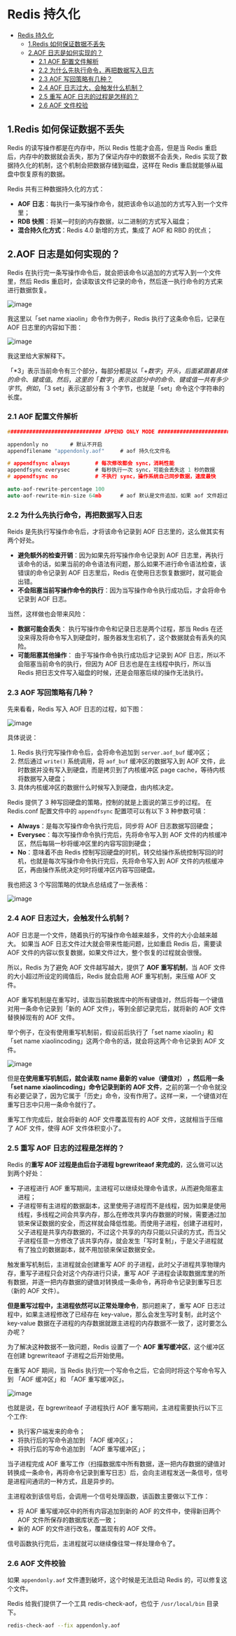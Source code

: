 # Redis 持久化

- [Redis 持久化](#redis-持久化)
  - [1.Redis 如何保证数据不丢失](#1redis-如何保证数据不丢失)
  - [2.AOF 日志是如何实现的？](#2aof-日志是如何实现的)
    - [2.1 AOF 配置文件解析](#21-aof-配置文件解析)
    - [2.2 为什么先执行命令，再把数据写入日志](#22-为什么先执行命令再把数据写入日志)
    - [2.3 AOF 写回策略有几种？](#23-aof-写回策略有几种)
    - [2.4 AOF 日志过大，会触发什么机制？](#24-aof-日志过大会触发什么机制)
    - [2.5 重写 AOF 日志的过程是怎样的？](#25-重写-aof-日志的过程是怎样的)
    - [2.6 AOF 文件校验](#26-aof-文件校验)

## 1.Redis 如何保证数据不丢失

Redis 的读写操作都是在内存中，所以 Redis 性能才会高，但是当 Redis 重启后，内存中的数据就会丢失，那为了保证内存中的数据不会丢失，Redis 实现了数据持久化的机制，这个机制会把数据存储到磁盘，这样在 Redis 重启就能够从磁盘中恢复原有的数据。

Redis 共有三种数据持久化的方式：

+ **AOF 日志**：每执行一条写操作命令，就把该命令以追加的方式写入到一个文件里；
+ **RDB 快照**：将某一时刻的内存数据，以二进制的方式写入磁盘；
+ **混合持久化方式**：Redis 4.0 新增的方式，集成了 AOF 和 RBD 的优点；

## 2.AOF 日志是如何实现的？

Redis 在执行完一条写操作命令后，就会把该命令以追加的方式写入到一个文件里，然后 Redis 重启时，会读取该文件记录的命令，然后逐一执行命令的方式来进行数据恢复。

![image](Images/aof_1.png)

我这里以「set name xiaolin」命令作为例子，Redis 执行了这条命令后，记录在 AOF 日志里的内容如下图：

![image](Images/aof_2.png)

我这里给大家解释下。

「*3」表示当前命令有三个部分，每部分都是以「$+数字」开头，后面紧跟着具体的命令、键或值。然后，这里的「数字」表示这部分中的命令、键或值一共有多少字节。例如，「$3 set」表示这部分有 3 个字节，也就是「set」命令这个字符串的长度。

### 2.1 AOF 配置文件解析

```c
############################## APPEND ONLY MODE ###############################

appendonly no       # 默认不开启
appendfilename "appendonly.aof"     # aof 持久化文件名

# appendfsync always        # 每次修改都会 sync，消耗性能
appendfsync everysec        # 每秒执行一次 sync，可能会丢失这 1 秒的数据
# appendfsync no            # 不执行 sync，操作系统自己同步数据，速度最快

auto-aof-rewrite-percentage 100
auto-aof-rewrite-min-size 64mb      # aof 默认是文件追加，如果 aof 文件超过 64m，fork 一个新进程来将文件进行重写
```

### 2.2 为什么先执行命令，再把数据写入日志

Reids 是先执行写操作命令后，才将该命令记录到 AOF 日志里的，这么做其实有两个好处。

+ **避免额外的检查开销**：因为如果先将写操作命令记录到 AOF 日志里，再执行该命令的话，如果当前的命令语法有问题，那么如果不进行命令语法检查，该错误的命令记录到 AOF 日志里后，Redis 在使用日志恢复数据时，就可能会出错。
+ **不会阻塞当前写操作命令的执行**：因为当写操作命令执行成功后，才会将命令记录到 AOF 日志。

当然，这样做也会带来风险：

+ **数据可能会丢失**： 执行写操作命令和记录日志是两个过程，那当 Redis 在还没来得及将命令写入到硬盘时，服务器发生宕机了，这个数据就会有丢失的风险。
+ **可能阻塞其他操作**： 由于写操作命令执行成功后才记录到 AOF 日志，所以不会阻塞当前命令的执行，但因为 AOF 日志也是在主线程中执行，所以当 Redis 把日志文件写入磁盘的时候，还是会阻塞后续的操作无法执行。

### 2.3 AOF 写回策略有几种？

先来看看，Redis 写入 AOF 日志的过程，如下图：

![image](Images/aof_3.png)

具体说说：

1. Redis 执行完写操作命令后，会将命令追加到 `server.aof_buf` 缓冲区；
2. 然后通过 `write()` 系统调用，将 `aof_buf` 缓冲区的数据写入到 AOF 文件，此时数据并没有写入到硬盘，而是拷贝到了内核缓冲区 page cache，等待内核将数据写入硬盘；
3. 具体内核缓冲区的数据什么时候写入到硬盘，由内核决定。

Redis 提供了 3 种写回硬盘的策略，控制的就是上面说的第三步的过程。 在 Redis.conf 配置文件中的 `appendfsync` 配置项可以有以下 3 种参数可填：

+ **Always**：是每次写操作命令执行完后，同步将 AOF 日志数据写回硬盘；
+ **Everysec**：每次写操作命令执行完后，先将命令写入到 AOF 文件的内核缓冲区，然后每隔一秒将缓冲区里的内容写回到硬盘；
+ **No**：意味着不由 Redis 控制写回硬盘的时机，转交给操作系统控制写回的时机，也就是每次写操作命令执行完后，先将命令写入到 AOF 文件的内核缓冲区，再由操作系统决定何时将缓冲区内容写回硬盘。

我也把这 3 个写回策略的优缺点总结成了一张表格：

![image](Images/aof_4.png)

### 2.4 AOF 日志过大，会触发什么机制？

AOF 日志是一个文件，随着执行的写操作命令越来越多，文件的大小会越来越大。 如果当 AOF 日志文件过大就会带来性能问题，比如重启 Redis 后，需要读 AOF 文件的内容以恢复数据，如果文件过大，整个恢复的过程就会很慢。

所以，Redis 为了避免 AOF 文件越写越大，提供了 **AOF 重写机制**，当 AOF 文件的大小超过所设定的阈值后，Redis 就会启用 AOF 重写机制，来压缩 AOF 文件。

AOF 重写机制是在重写时，读取当前数据库中的所有键值对，然后将每一个键值对用一条命令记录到「新的 AOF 文件」，等到全部记录完后，就将新的 AOF 文件替换掉现有的 AOF 文件。

举个例子，在没有使用重写机制前，假设前后执行了「set name xiaolin」和「set name xiaolincoding」这两个命令的话，就会将这两个命令记录到 AOF 文件。

![image](Images/aof_5.png)

但是**在使用重写机制后，就会读取 name 最新的 value（键值对） ，然后用一条 「set name xiaolincoding」命令记录到新的 AOF 文件**，之前的第一个命令就没有必要记录了，因为它属于「历史」命令，没有作用了。这样一来，一个键值对在重写日志中只用一条命令就行了。

重写工作完成后，就会将新的 AOF 文件覆盖现有的 AOF 文件，这就相当于压缩了 AOF 文件，使得 AOF 文件体积变小了。

### 2.5 重写 AOF 日志的过程是怎样的？

Redis 的**重写 AOF 过程是由后台子进程 bgrewriteaof 来完成的**，这么做可以达到两个好处：

+ 子进程进行 AOF 重写期间，主进程可以继续处理命令请求，从而避免阻塞主进程；
+ 子进程带有主进程的数据副本，这里使用子进程而不是线程，因为如果是使用线程，多线程之间会共享内存，那么在修改共享内存数据的时候，需要通过加锁来保证数据的安全，而这样就会降低性能。而使用子进程，创建子进程时，父子进程是共享内存数据的，不过这个共享的内存只能以只读的方式，而当父子进程任意一方修改了该共享内存，就会发生「写时复制」，于是父子进程就有了独立的数据副本，就不用加锁来保证数据安全。

触发重写机制后，主进程就会创建重写 AOF 的子进程，此时父子进程共享物理内存，重写子进程只会对这个内存进行只读，重写 AOF 子进程会读取数据库里的所有数据，并逐一把内存数据的键值对转换成一条命令，再将命令记录到重写日志（新的 AOF 文件）。

**但是重写过程中，主进程依然可以正常处理命令**，那问题来了，重写 AOF 日志过程中，如果主进程修改了已经存在 key-value，那么会发生写时复制，此时这个 key-value 数据在子进程的内存数据就跟主进程的内存数据不一致了，这时要怎么办呢？

为了解决这种数据不一致问题，Redis 设置了一个 **AOF 重写缓冲区**，这个缓冲区在创建 bgrewriteaof 子进程之后开始使用。

在重写 AOF 期间，当 Redis 执行完一个写命令之后，它会同时将这个写命令写入到 「AOF 缓冲区」和 「AOF 重写缓冲区」。

![image](Images/aof_6.png)

也就是说，在 bgrewriteaof 子进程执行 AOF 重写期间，主进程需要执行以下三个工作:

+ 执行客户端发来的命令；
+ 将执行后的写命令追加到 「AOF 缓冲区」；
+ 将执行后的写命令追加到 「AOF 重写缓冲区」；

当子进程完成 AOF 重写工作（扫描数据库中所有数据，逐一把内存数据的键值对转换成一条命令，再将命令记录到重写日志）后，会向主进程发送一条信号，信号是进程间通讯的一种方式，且是异步的。

主进程收到该信号后，会调用一个信号处理函数，该函数主要做以下工作：

+ 将 AOF 重写缓冲区中的所有内容追加到新的 AOF 的文件中，使得新旧两个 AOF 文件所保存的数据库状态一致；
+ 新的 AOF 的文件进行改名，覆盖现有的 AOF 文件。

信号函数执行完后，主进程就可以继续像往常一样处理命令了。

### 2.6 AOF 文件校验

如果 `appendonly.aof` 文件遭到破坏，这个时候是无法启动 Redis 的，可以修复这个文件。

Redis 给我们提供了一个工具 redis-check-aof，也位于 `/usr/local/bin` 目录下。

```sh
redis-check-aof --fix appendonly.aof
```